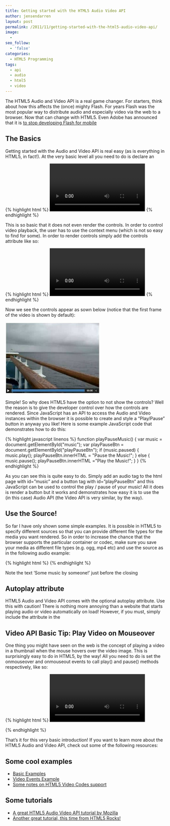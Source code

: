 ```yaml
---
title: Getting started with the HTML5 Audio Video API
author: jensendarren
layout: post
permalink: /2011/11/getting-started-with-the-html5-audio-video-api/
image:
  -
seo_follow:
  - 'false'
categories:
  - HTML5 Programming
tags:
  - api
  - audio
  - html5
  - video
---
```

The HTML5 Audio and Video API is a real game changer. For starters, think about how this affects the (once) mighty Flash. For years Flash was the most popular way to distribute audio and especially video via the web to a browser. Now that can change with HTML5. Even Adobe has announced that it is [to stop developing Flash for mobile][1]

## The Basics

Getting started with the Audio and Video API is real easy (as is everything in HTML5, in fact!). At the very basic level all you need to do is declare an <audio> or <video> tag in your html like so:

{% highlight html %}
  <video src="media/some-video-file.mp4"></video>
{% endhighlight %}

This is so basic that it does not even render the controls. In order to control video playback, the user has to use the context menu (which is not so easy to find for some). In order to render controls simply add the controls attribute like so:

{% highlight html %}
  <video src="media/some-video-file.mp4" controls></video>
{% endhighlight %}

Now we see the controls appear as sown below (notice that the first frame of the video is shown by default):

![HTML5 Video with controls](/assets/html5-video-with-controls-300x226.jpg)

Simple! So why does HTML5 have the option to not show the controls? Well the reason is to give the developer control over how the controls are rendered. Since JavaScript has an API to access the Audio and Video instances within the browser it is possible to create and style a &#8220;Play/Pause&#8221; button in anyway you like! Here is some example JavaScript code that demonstrates how to do this:

{% highlight javascript linenos %}
function playPauseMusic() {
  var music = document.getElementById("music");
  var playPauseBtn = document.getElementById("playPauseBtn");
  if (music.paused) {
    music.play();
    playPauseBtn.innerHTML = "Pause the Music!";
  }
  else {
    music.pause();
    playPauseBtn.innerHTML ="Play the Music!";
  }
}
{% endhighlight %}

As you can see this is quite easy to do. Simply add an audio tag to the html page with id=&#8221;music&#8221; and a button tag with id=&#8221;playPauseBtn&#8221; and this JavaScript can be used to control the play / pause of your music! All it does is render a button but it works and demonstrates how easy it is to use the (in this case) Audio API (the Video API is very similar, by the way).

## Use the Source!

So far I have only shown some simple examples. It is possible in HTML5 to specify different sources so that you can provide different file types for the media you want rendered. So in order to increase the chance that the browser supports the particular container or codec, make sure you save your media as different file types (e.g. ogg, mp4 etc) and use the source as in the following audio example:

{% highlight html %}
<audio>
  <source src="1.ogg" >
  <source src="1.mp3" >
  Some music by someone!
</audio>
{% endhighlight %}

Note the text &#8216;Some music by someone!&#8217; just before the closing <audio> tag. This text will be rendered in non-supporting browsers so it provides a nice and easy way to gracefully fallback if that is the case.

## Autoplay attribute

HTML5 Audio and Video API comes with the optional autoplay attribute. Use this with caution! There is nothing more annoying than a website that starts playing audio or video automatically on load! However, if you must, simply include the attribute in the <audio> or <video> tag.

## Video API Basic Tip: Play Video on Mouseover

One thing you might have seen on the web is the concept of playing a video in a thumbnail when the mouse hovers over the video image. This is surprisingly easy to do in HTML5, by the way! All you need to do is set the onmouseover and onmouseout events to call play() and pause() methods respectively, like so:

{% highlight html %}
<video id="movies" onmouseover="this.play()" onmouseout="this.pause()" autobuffer="true">
<!-- video source here -->
</video>
{% endhighlight %}


That&#8217;s it for this very basic introduction! If you want to learn more about the HTML5 Audio and Video API, check out some of the following resources:

## Some cool examples

*   [Basic Examples][2]
*   [Video Events Example][3]
*   [Some notes on HTML5 Video Codes support][4]

## Some tutorials

*   [A great HTML5 Audio Video API tutorial by Mozilla][5]
*   [Another great tutorial, this time from HTML5 Rocks!][6]

 [1]: http://searchenginewatch.com/article/2124277/Adobe-To-Stop-Developing-Flash-For-Mobile
 [2]: http://shapeshed.com/examples/HTML5-video-element/
 [3]: http://double.co.nz/video_test/events.html
 [4]: http://www.808.dk/?code-html-5-video
 [5]: https://developer.mozilla.org/en/Using_audio_and_video_in_Firefox
 [6]: http://www.html5rocks.com/en/tutorials/video/basics/
